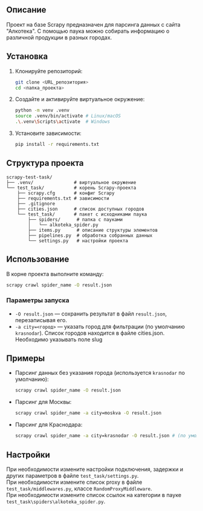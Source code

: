 ## Описание

Проект на базе Scrapy предназначен для парсинга данных с сайта "Алкотека". С помощью паука можно собирать информацию о различной продукции в разных городах.

## Установка

1. Клонируйте репозиторий:

   ```bash
   git clone <URL_репозитория>
   cd <папка_проекта>
   ```
2. Создайте и активируйте виртуальное окружение:

   ```bash
   python -m venv .venv
   source .venv/bin/activate # Linux/macOS
   .\.venv\Scripts\activate  # Windows
   ```
3. Установите зависимости:

   ```bash
   pip install -r requirements.txt
   ```

## Структура проекта

```text
scrapy-test-task/
├── .venv/               # виртуальное окружение
└── test_task/           # корень Scrapy-проекта
    ├── scrapy.cfg       # конфиг Scrapy
    ├── requirements.txt # зависимости
    ├── .gitignore
    ├── cities.json      # список доступных городов
    └── test_task/       # пакет с исходниками паука
        ├── spiders/      # папка с пауками
        │   └── alkoteka_spider.py
        ├── items.py      # описание структуры элементов
        ├── pipelines.py  # обработка собранных данных
        └── settings.py   # настройки проекта
```

## Использование

В корне проекта выполните команду:

```bash
scrapy crawl spider_name -O result.json
```

### Параметры запуска

* `-O result.json` — сохранить результат в файл `result.json`, перезаписывая его.
* `-a city=<город>` — указать город для фильтрации (по умолчанию `krasnodar`). Список городов находится в файле cities.json. Необходимо указывать поле slug

## Примеры

* Парсинг данных без указания города (используется `krasnodar` по умолчанию):

  ```bash
  scrapy crawl spider_name -O result.json
  ```

* Парсинг для Москвы:

  ```bash
  scrapy crawl spider_name -a city=moskva -O result.json
  ```

* Парсинг для Краснодара:

  ```bash
  scrapy crawl spider_name -a city=krasnodar -O result.json # (по умолчанию)
  ```

## Настройки

При необходимости измените настройки подключения, задержки и других параметров в файле `test_task/settings.py`.<br>
При необходимости измените список proxy в файле `test_task/middlewares.py`, классе `RandomProxyMiddleware`.<br>
При необходимости измените список ссылок на категории в пауке `test_task\spiders\alkoteka_spider.py`.
